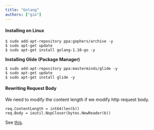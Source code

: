 ```yaml
---
title: "Golang"
authors: ["gio"]
---
```


#### Installing on Linux

```shell
$ sudo add-apt-repository ppa:gophers/archive -y
$ sudo apt-get update
$ sudo apt-get install golang-1.10-go -y
```

**Installing Glide (Package Manager)**

```shell
$ sudo add-apt-repository ppa:masterminds/glide -y
$ sudo apt-get update
$ sudo apt-get install glide -y
```

#### Rewriting Request Body

We need to modify the content length if we modify http request body.

```golang
req.ContentLength = int64(len(b))
req.Body = ioutil.NopCloser(bytes.NewReader(b))
```

See [this](https://stackoverflow.com/questions/33606330/golang-rewrite-http-request-body).
